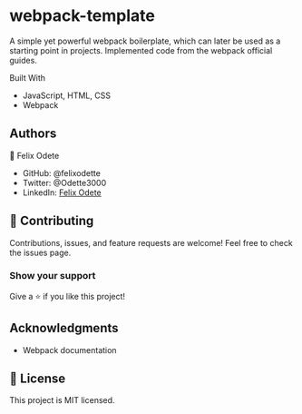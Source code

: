 # webpack-template

A simple yet powerful webpack boilerplate, which can later be used as a starting point in projects. Implemented code from the webpack official guides.

Built With
* JavaScript, HTML, CSS
* Webpack

## Authors
👤 Felix Odete
* GitHub: @felixodette
* Twitter: @Odette3000
* LinkedIn: [Felix Odete](https://www.linkedin.com/in/felixodete)

## 🤝 Contributing
Contributions, issues, and feature requests are welcome!
Feel free to check the issues page.

### Show your support
Give a ⭐️ if you like this project!

## Acknowledgments
* Webpack documentation

## 📝 License
This project is MIT licensed.
